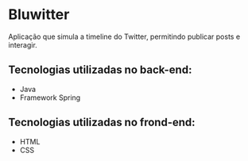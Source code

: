 # Bluwitter
Aplicação que simula a timeline do Twitter, permitindo publicar posts e interagir.  

## Tecnologias utilizadas no back-end:
- Java  
- Framework Spring  

## Tecnologias utilizadas no frond-end:
- HTML  
- CSS  